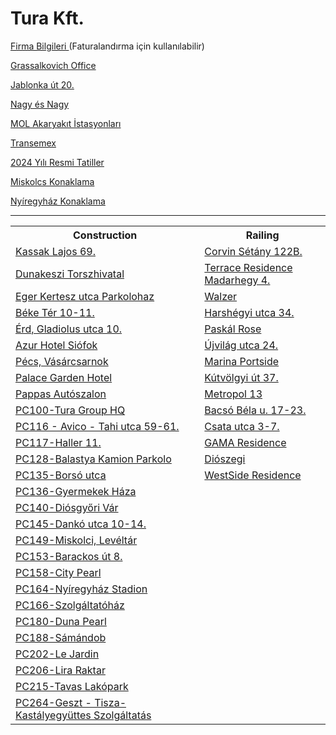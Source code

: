 <html>
<body>

<h1>Tura Kft. 
<br>
 </h1>
<p><a href="https://kenanavar.github.io/firmalar/">Firma Bilgileri </a>(Faturalandırma için kullanılabilir)</p>
<p><a href="http://maps.google.com/?q=1239 Budapest, Grassalkovich út 255. K10. 1. ép.">Grassalkovich Office</a></p>
 <p><a href="http://maps.google.com/?q=1037 Budapest. Jablonka út 20.">Jablonka út 20.</a></p>
<p><a href="http://maps.google.com/?q=Budapest, Róbert Károly körút 68, 1134">Nagy és Nagy</a></p>
<p><a href="http://maps.google.com/?q=MOL Gas station">MOL Akaryakıt İstasyonları</a></p>
<p><a href="http://maps.google.com/?q= Dunaharaszti, Jedlik Ányos út 27, 2330">Transemex</a></p>
<p><a href="https://www.hrportal.hu/munkaido-2024.html">2024 Yılı Resmi Tatiller</a></p>
<p><a href="http://maps.google.com/?q= 3529 Miskolc, Petneházy D. 23.">Miskolcs Konaklama</a></p>
 <p><a href="http://maps.google.com/?q=4400 Nyíregyháza, Epreskert utca 4-6.">Nyíregyház Konaklama</a></p>
<hr>
<table>
    <th>Construction</th>
    <th>Railing</th>
  <tr>
    <td><a href="http://maps.google.com/?q=1134 Budapest, Kassak Lajos 69.">Kassak Lajos 69.</a></td>
    <td><a href="http://maps.google.com/?q=1082 Budapest, Futó u. 43-45">Corvin Sétány 122B.</a></td>
   </tr>
 
   <tr>
     <td><a href="http://maps.google.com/?q=2120 Dunakeszi, Verseny utca 33.">Dunakeszi Torszhivatal</a></td>
     <td><a href="http://maps.google.com/?q=XI. Budapest, Medvetalp utca 7.">Terrace Residence Madarhegy 4.</a></td>
    </tr>
    
   <tr>
    <td><a href="http://maps.google.com/?q=Eger, Lakatgyár u., 3300">Eger Kertesz utca Parkolohaz</a></td>
    <td><a href="http://maps.google.com/?q=1117 Budapest, Budafoki ut 215.">Walzer</a></td>
   </tr>
    
 <tr>
    <td><a href="http://maps.google.com/?q=1132 Budapest, Béke Tér 10-11.">Béke Tér 10-11.</a></td>
    <td><a href="http://maps.google.com/?q=1021 Budapest, Harshégyi utca 34.">Harshégyi utca 34.</a></td>
   </tr>
   
  <tr>
     <td><a href="http://maps.google.com/?q=2030 Érd, Gladiolus utca 10.">Érd, Gladiolus utca 10.</a></td>
     <td><a href="http://maps.google.com/?q=1141 Budapest, Szugló u. 125.">Paskál Rose</a></td>
    </tr>
    
   <tr>
     <td><a href="http://maps.google.com/?q=8600 Siófok, Erkel Ferenc 2/c.">Azur Hotel Siófok</a></td>
     <td><a href="http://maps.google.com/?q=1145 Budapest, Újvilág utca 24.">Újvilág utca 24.</a></td>
    </tr>
   
   <tr>
     <td><a href="http://maps.google.com/?q=7622 Pécs, Zólyom u. 4.">Pécs, Vásárcsarnok</a></td>
     <td><a href="http://maps.google.com/?q=1139 Budapest, Meder utca 6.">Marina Portside</a></td>
    </tr>
   
   <tr>
     <td><a href="http://maps.google.com/?q=8600 Siófok, Vécsey Károly u. 20.">Palace Garden Hotel</a></td>
     <td><a href="http://maps.google.com/?q=1125 Budapest, Kútvölgyi út 37.">Kútvölgyi út 37.</a></td>
    </tr>
    
   <tr>
     <td><a href="http://maps.google.com/?q=1117 Budapest, Hunyadi János út 6.">Pappas Autószalon</a></td>
     <td><a href="http://maps.google.com/?q=1134 Budapest, Lehel u. 25.">Metropol 13</a></td>
    </tr>
 
 <tr>
     <td><a href="https://www.google.com/maps/place/47%C2%B019'49.8%22N+19%C2%B006'20.0%22E/@47.3304657,19.1031986,17z/data=!4m6!3m5!1s0x0:0x83797529fd59b851!7e2!8m2!3d47.3304987!4d19.1055646">PC100-Tura Group HQ</a></td>
     <td><a href="http://maps.google.com/?q=1084 Budapest, Bacsó Béla u. 17-23.">Bacsó Béla u. 17-23.</a></td>
    </tr>
    
 <tr>
     <td><a href="http://maps.google.com/?q=1135 Budapest, Tahi utca 59-61.">PC116 - Avico - Tahi utca 59-61.</a></td>
     <td><a href="http://maps.google.com/?q=1135 Budapest, Csata utca 3-7.">Csata utca 3-7. </a></td>
    </tr>
    
   <tr>
     <td><a href="http://maps.google.com/?q=1097 Budapest, Haller utca 11-13.">PC117-Haller 11.</a></td>
    <td><a href="http://maps.google.com/?q=1094 Budapest, Márton u. 9.">GAMA Residence</a></td>
    </tr>
    
   <tr>
     <td><a href="http://maps.google.com/?q=6764 Balástya, Őszeszék tanya 198.">PC128-Balastya Kamion Parkolo</a></td>
      <td><a href="http://maps.google.com/?q=1113, Budapest Diószegi út 58.">Diószegi</a></td>
    </tr>
    
   <tr>
     <td><a href="http://maps.google.com/?q=1173 Budapest, Borsó utca 66.">PC135-Borsó utca</a></td>
    <td><a href="http://maps.google.com/?q=1134 Budapest, Bulcsú 5-9.">WestSide Residence</a></td>
    
   <tr>
     <td><a href="http://maps.google.com/?q=1021 Budapest, Völgy u. 20-22.">PC136-Gyermekek Háza</a></td>
     <td></td>
    </tr>
  
 
  <tr>
  <td><a href="http://maps.google.com/?q=3534 Miskolc, Vár u. 24.">PC140-Diósgyőri Vár</a></td>  
     <td></td>
    </tr>
 <tr>
     <td><a href="http://maps.google.com/?q=1086 Budapest, Dankó utca 10-14. ">PC145-Dankó utca 10-14.</a></td>
     <td></td> 
  </tr>
 
 
 <tr>
     <td><a href="http://maps.google.com/?q=3515 Miskolc,Egyetemváros 40592/11 E/7. Irodaház ">PC149-Miskolci, Levéltár</a></td>
     <td></td>
    </tr>
  </tr>
 
  <tr>
     <td><a href="http://maps.google.com/?q= 2000 Szentendre,Barackos út 8.">PC153-Barackos út 8.</a></td>
     <td></td>
    </tr>
   

 
  <tr>
     <td><a href="http://maps.google.com/?q= 1095 Budapest, Soroksári út 58."> PC158-City Pearl</a></td>
     <td></td>
    </tr>
 
 

 
  <tr>
     <td><a href="http://maps.google.com/?q= 4400 Nyíregyháza, Sóstói út 24/a.">PC164-Nyíregyház Stadion</a></td>
     <td></td>
    </tr>
     <tr>
     <td><a href="https://www.google.com/maps/place/Sz%C5%91l%C5%91liget+%C3%B6kopark/@47.4984394,19.2427644,1324m/data=!3m1!1e3!4m13!1m7!3m6!1s0x4741c40fd79f751f:0xf18437fcf88f9d45!2sBudapest,+Cinkotai+%C3%BAt+51,+1172!3b1!8m2!3d47.4968422!4d19.2400165!3m4!1s0x4741c520a1ea06bb:0xe73c5eee3f21177b!8m2!3d47.4995926!4d19.2501887">PC166-Szolgáltatóház</a></td>
     <td></td>
    </tr>
 
 <tr>
     <td><a href="http://maps.google.com/?q= 1133 Budapest, Garam utca 4."> PC180-Duna Pearl</a></td>
     <td></td>
    </tr>
 
 <tr>
     <td><a href="http://maps.google.com/?q= 5300 Karcag, Fürdő u. 10"> PC188-Sámándob</a></td>
     <td></td>
    </tr>
    
 <tr>
     <td><a href="http://maps.google.com/?q= 1139 Budapest, Rozsnyay utca 14-16."> PC202-Le Jardin</a></td>
     <td></td>
    </tr>
    
 <tr>
     <td><a href="http://maps.google.com/?q= 1086 Budapest, Dankó u. 4-8."> PC206-Lira Raktar</a></td>
     <td></td>
    </tr>
 
  <tr>
     <td><a href="http://maps.google.com/?q= 1108 Budapest, Tavas utca hrsz.: 42309/119."> PC215-Tavas Lakópark</a></td>
     <td></td>
    </tr>

  <tr>
     <td><a href="http://maps.google.com/?q= 5734 Geszt, József Attila utca 21."> PC264-Geszt - Tisza-Kastályegyüttes Szolgáltatás</a></td>
     <td></td>
    </tr>
  
</table>



</body>
</html>
